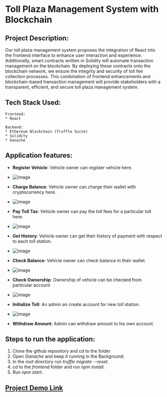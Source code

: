 # Toll Plaza Management System with Blockchain  

## Project Description:
Our toll plaza management system proposes the integration
of React into the frontend interface to enhance user interaction
and experience. Additionally, smart contracts written in
Solidity will automate transaction management on the
blockchain. By deploying these contracts onto the blockchain
network, we ensure the integrity and security of toll fee
collection processes. This combination of frontend
enhancements and blockchain-based transaction management
will provide stakeholders with a transparent, efficient, and
secure toll plaza management system.

## Tech Stack Used:

	Frontend:
	* React 

	Backend:
	* Ethereum Blockchain (Truffle Suite)
    * Solidity
    * Ganache


## Application features:  

* **Register Vehicle**: Vehicle owner can register vehicle here.
* ![image](https://github.com/Sakshee1234/TollManagementSystemBlockChain/assets/108331148/324c4997-7c85-48c7-ac34-549856fb1dd2)
* **Charge Balance**: Vehicle owner can charge their wallet with cryptocurrency here.
* ![image](https://github.com/Sakshee1234/TollManagementSystemBlockChain/assets/108331148/849e9350-6203-4315-873e-8c48363252a9)

* **Pay Toll Tax**: Vehicle owner can pay the toll fees for a particular toll here.
* ![image](https://github.com/Sakshee1234/TollManagementSystemBlockChain/assets/108331148/610c81a9-8758-411c-b33d-3a7f5ea7d0bc)

* **Get History**: Vehicle owner can get their history of payment with respect to each toll station.
* ![image](https://github.com/Sakshee1234/TollManagementSystemBlockChain/assets/108331148/d2c68b9c-3635-445c-9194-055464bfc509)

* **Check Balance**: Vehicle owner can check balance in their wallet.
* ![image](https://github.com/Sakshee1234/TollManagementSystemBlockChain/assets/108331148/b6139e4b-b7b4-48f8-8409-ef4d2d70bae0)

* **Check Ownership**: Ownership of vehicle can be checked from particular account
* ![image](https://github.com/Sakshee1234/TollManagementSystemBlockChain/assets/108331148/39affb79-43c0-47ba-9848-6c003499085c)

* **Initialize Toll**: An admin an create account for new toll station.
* ![image](https://github.com/Sakshee1234/TollManagementSystemBlockChain/assets/108331148/dd31723c-e62f-40e6-81de-aea35ae576a0)

* **Withdraw Amount**: Admin can withdraw amount to his own account.



## Steps to run the application:
1. Clone the github repository and cd to the folder 
2. Open _Ganache_ and keep it running in the Background.
3. In the root directory run _truffle migrate --reset_.
4. cd to the _frontend_ folder and run _npm install_.
6. Run _npm start_.

## [Project Demo Link](https://drive.google.com/file/d/12SrVMJsEicLjVvrTaNEzNu1916iybNGf/view)
